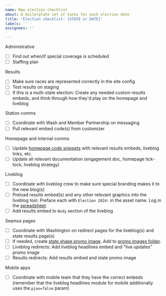 ```yaml
---
name: New election checklist
about: A boilerplate set of tasks for each election date
title: 'Election checklist: [STATE or DATE]'
labels: ''
assignees: ''

---
```


Administrative
- [ ] Find out when/if special coverage is scheduled
- [ ] Staffing plan

Results
- [ ] Make sure races are represented correctly in the site config
- [ ] Test results on staging
- [ ] If this is a multi-state election: Create any needed custom results embeds, and think through how they'd play on the homepage and liveblog

Station comms
- [ ] Coordinate with Wash and Member Partnership on messaging
- [ ] Pull relevant embed code(s) from customizer

Homepage and internal comms
- [ ] Update [homepage code snippets](https://github.com/nprapps/elections24-primaries/blob/main/etc/homepage.md) with relevant results embeds, liveblog links, etc.
- [ ] Update all relevant documentation (engagement doc, homepage tick-tock, liveblog strategy)

Liveblog
- [ ] Coordinate with liveblog crew to make sure special branding makes it to the new blog(s)
- [ ] Preload results embed(s) and any other relevant graphics into the liveblog tool. Preface each with `Election 2024:` in the asset name. Log in the [spreadsheet](https://docs.google.com/spreadsheets/d/1Elnl4JarzsK2JH5Jmr7vxSTDT9NobyVZTvMP3KNrDPs/edit#gid=869878592).
- [ ] Add results embed to `Body` section of the liveblog

Seamus pages
- [ ] Coordinate with Washington on redirect pages for the liveblog(s) and state results page(s)
- [ ] If needed, create [state shape promo image](https://github.com/nprapps/elections24-primaries/issues/47). Add to [promo images folder](https://drive.google.com/drive/u/1/folders/1FCj47_lohCPI-kaU0R5NalQZLXKcAnml).
- [ ] Liveblog redirects: Add liveblog headlines embed and "live updates" promo image
- [ ] Results redirects: Add results embed and state promo image

Mobile apps
- [ ] Coordinate with mobile team that they have the correct embeds (remember that the liveblog headlines module for mobile additionally uses the `pjax=false` param)
